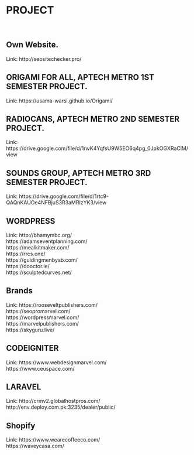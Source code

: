 <h1>PROJECT</h1> <br>
<h2>Own Website.</h2>
Link: http://seositechecker.pro/<br>

<h2>ORIGAMI FOR ALL, APTECH METRO 1ST SEMESTER PROJECT.</h2>
Link: https://usama-warsi.github.io/Origami/<br>

<h2>RADIOCANS, APTECH METRO 2ND SEMESTER PROJECT.</h2>
Link: https://drive.google.com/file/d/1rwK4YqfsU9W5EO6q4pg_0JpkOGXRaClM/view<br>

<h2>SOUNDS GROUP, APTECH METRO 3RD SEMESTER PROJECT.</h2>
Link: https://drive.google.com/file/d/1rtc9-QAQnKAUOe4NFBjuS3R3aMRIzYK3/view<br>

<h2>WORDPRESS</h2>
Link: http://bhamymbc.org/<br>
      https://adamseventplanning.com/<br>
      https://mealkitmaker.com/ <br>
      https://rrcs.one/ <br>
      https://guidingmenbyab.com/ <br>
      https://dooctor.ie/<br>
      https://sculptedcurves.net/<br>

<h2>Brands</h2>
Link: https://rooseveltpublishers.com/  <br>
      https://seopromarvel.com/<br>
      https://wordpressmarvel.com/<br>
      https://marvelpublishers.com/<br>
      https://skyguru.live/ <br>

<h2>CODEIGNITER</h2>
Link: https://www.webdesignmarvel.com/  <br>
      https://www.ceuspace.com/ <br>

<h2>LARAVEL</h2>
Link: http://crmv2.globalhostpros.com/ <br>
      http://env.deploy.com.pk:3235/dealer/public/ <br>

<h2>Shopify</h2>
Link: https://www.wearecoffeeco.com/<br>
      https://waveycasa.com/<br>
